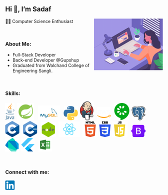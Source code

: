 ## Hi 👋, I’m Sadaf
👩‍💻 Computer Science Enthusiast
<img align="right" src="./images/profile_image.gif" width="220">

<br/>

### About Me:
+ Full-Stack Developer
+ Back-end Developer @Gupshup
+ Graduated from Walchand College of Engineering Sangli.
  
<br/> 

### Skills:  
<img src="./images/java.png" height="55">&nbsp;&nbsp;<img src="./images/springboot.png" height="55" > &nbsp;&nbsp;<img src="./images/mysql.png" width="70"> &nbsp;&nbsp;<img src="./images/python.png" width="45">&nbsp;&nbsp;<img src="./images/jenkins.png" width="43"> &nbsp;&nbsp;<img src="./images/aws.png" width="43"> &nbsp;&nbsp;<img src="./images/cucumber.png" height="55">&nbsp;&nbsp;<img src="./images/postgres.svg" width="43"> &nbsp;&nbsp;<img src="./images/c.png" width="45"> &nbsp;&nbsp;<img src="./images/c++.png" width="45"> &nbsp;&nbsp;<img src="./images/node.png" width="48">&nbsp;&nbsp;<img src="./images/react.png" width="70">&nbsp;&nbsp;<img src="./images/html.png" height="50">&nbsp;<img src="./images/css.png" height="50">&nbsp;<img src="./images/js.png" height="50"> &nbsp;&nbsp;<img src="./images/bootstrap.png" width="48">&nbsp;&nbsp; <img src="./images/dart.png" width="43">&nbsp;&nbsp;<img src="./images/flutter.png" width="43"> &nbsp;&nbsp;<img src="./images/excel.png" width="43">&nbsp;

<br/> 

### Connect with me:
<a href="https://www.linkedin.com/in/sadaf-mulla-9264721b2/"><img src="./images/linkedin.png" width="30"></a>
<!---
sadafmulla/sadafmulla is a ✨ special ✨ repository because its `README.md` (this file) appears on your GitHub profile.
You can click the Preview link to take a look at your changes.
--->
